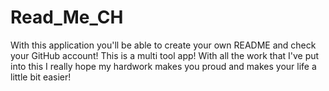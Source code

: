 # Read_Me_CH

With this application you'll be able to create your own README and check your GitHub account! This is a multi tool app! With all the work that I've put into this I really hope my hardwork makes you proud and makes your life a little bit easier!